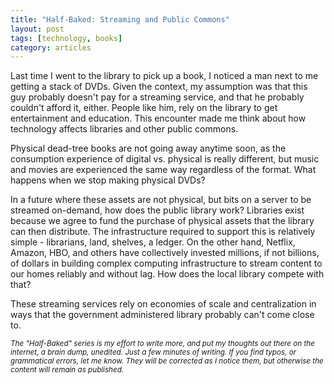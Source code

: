 ```yaml
---
title: "Half-Baked: Streaming and Public Commons"
layout: post
tags: [technology, books]
category: articles
---
```


Last time I went to the library to pick up a book, I noticed a man next to me getting a stack of DVDs. Given the context, my assumption was that this guy probably doesn't pay for a streaming service, and that he probably couldn't afford it, either. People like him, rely on the library to get entertainment and education. This encounter made me think about how technology affects libraries and other public commons.

Physical dead-tree books are not going away anytime soon, as the consumption experience of digital vs. physical is really different, but music and movies are experienced the same way regardless of the format. What happens when we stop making physical DVDs?

In a future where these assets are not physical, but bits on a server to be streamed on-demand, how does the public library work? Libraries exist because we agree to fund the purchase of physical assets that the library can then distribute. The infrastructure required to support this is relatively simple - librarians, land, shelves, a ledger. On the other hand, Netflix, Amazon, HBO, and others have collectively invested millions, if not billions, of dollars in building complex computing infrastructure to stream content to our homes reliably and without lag. How does the local library compete with that?

These streaming services rely on economies of scale and centralization in ways that the government administered library probably can't come close to.

<small>_The "Half-Baked" series is my effort to write more, and put my thoughts out there on the internet, a brain dump, unedited. Just a few minutes of writing. If you find typos, or grammatical errors, let me know. They will be corrected as I notice them, but otherwise the content will remain as published._</small>